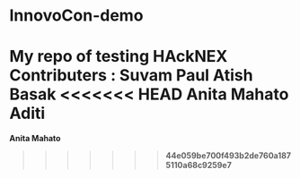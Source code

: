 # InnovoCon-demo
My repo of testing HAckNEX 
<b>
Contributers :
Suvam Paul
Atish Basak
<<<<<<< HEAD
Anita Mahato
Aditi
=======
Anita Mahato
>>>>>>> 44e059be700f493b2de760a1875110a68c9259e7
</b>


